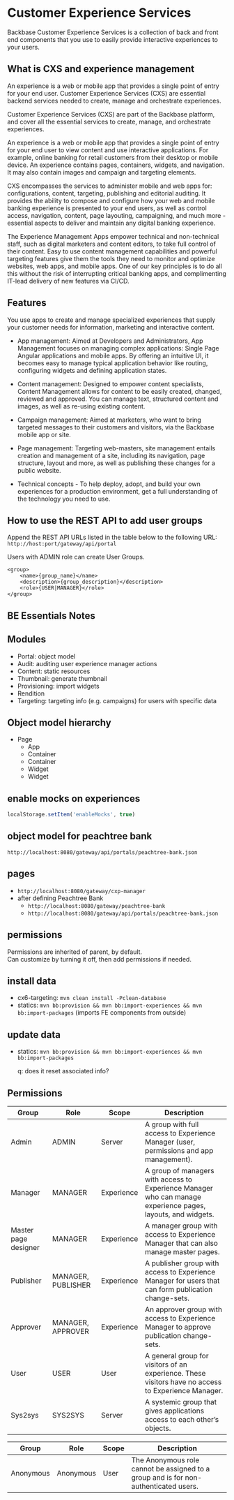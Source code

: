 # Customer Experience Services
Backbase Customer Experience Services is a collection of back and front end components that you use to easily provide interactive experiences to your users.

## What is CXS and experience management
An experience is a web or mobile app that provides a single point of entry for your end user. Customer Experience Services (CXS) are essential backend services needed to create, manage and orchestrate experiences.

Customer Experience Services (CXS) are part of the Backbase platform, and cover all the essential services to create, manage, and orchestrate experiences.

An experience is a web or mobile app that provides a single point of entry for your end user to view content and use interactive applications. For example, online banking for retail customers from their desktop or mobile device. An experience contains pages, containers, widgets, and navigation. It may also contain images and campaign and targeting elements.

CXS encompasses the services to administer mobile and web apps for: configurations, content, targeting, publishing and editorial auditing. It provides the ability to compose and configure how your web and mobile banking experience is presented to your end users, as well as control access, navigation, content, page layouting, campaigning, and much more - essential aspects to deliver and maintain any digital banking experience.

The Experience Management Apps empower technical and non-technical staff, such as digital marketers and content editors, to take full control of their content. Easy to use content management capabilities and powerful targeting features give them the tools they need to monitor and optimize websites, web apps, and mobile apps. One of our key principles is to do all this without the risk of interrupting critical banking apps, and complimenting IT-lead delivery of new features via CI/CD.

## Features 
You use apps to create and manage specialized experiences that supply your customer needs for information, marketing and interactive content.
  - App management: Aimed at Developers and Administrators, App Management focuses on managing complex applications: Single Page Angular applications and mobile apps. By offering an intuitive UI, it becomes easy to manage typical application behavior like routing, configuring widgets and defining application states.
  - Content management: Designed to empower content specialists, Content Management allows for content to be easily created, changed, reviewed and approved. You can manage text, structured content and images, as well as re-using existing content.
  - Campaign management: Aimed at marketers, who want to bring targeted messages to their customers and visitors, via the Backbase mobile app or site.
  - Page management: Targeting web-masters, site management entails creation and management of a site, including its navigation, page structure, layout and more, as well as publishing these changes for a public website.

- Technical concepts - To help deploy, adopt, and build your own experiences for a production environment, get a full understanding of the technology you need to use.

## How to use the REST API to add user groups
Append the REST API URLs listed in the table below to the following URL:
`http://host:port/gateway/api/portal`

Users with ADMIN role can create User Groups.

    <group>
        <name>{group_name}</name>
        <description>{group_description}</description>
        <role>{USER|MANAGER}</role>
    </group>


BE Essentials Notes
-------------------

## Modules
- Portal: object model
- Audit: auditing user experience manager actions
- Content: static resources
- Thumbnail: generate thumbnail
- Provisioning: import widgets
- Rendition
- Targeting: targeting info (e.g. campaigns) for users with specific data

## Object model hierarchy
- Page
  - App
   - Container
    - Container
    - Widget
   - Widget

## enable mocks on experiences
```js
localStorage.setItem('enableMocks', true)
```

## object model for peachtree bank
`http://localhost:8080/gateway/api/portals/peachtree-bank.json`

## pages
- `http://localhost:8080/gateway/cxp-manager`
- after defining Peachtree Bank
  - `http://localhost:8080/gateway/peachtree-bank`
  - `http://localhost:8080/gateway/api/portals/peachtree-bank.json`

## permissions
Permissions are inherited of parent, by default.  
Can customize by turning it off, then add permissions if needed.

## install data
- cx6-targeting:
  `mvn clean install -Pclean-database`
- statics:
  `mvn bb:provision && mvn bb:import-experiences && mvn bb:import-packages`
  (imports FE components from outside)

## update data
- statics:
  `mvn bb:provision && mvn bb:import-experiences && mvn bb:import-packages`

  q: does it reset associated info?


Permissions
-----------

Group                | Role               | Scope      | Description
---------------------|--------------------|------------|------------------------
Admin                | ADMIN              | Server     | A group with full access to Experience Manager (user, permissions and app management).
Manager              | MANAGER            | Experience | A group of managers with access to Experience Manager who can manage experience pages, layouts, and widgets.
Master page designer | MANAGER            | Experience | A manager group with access to Experience Manager that can also manage master pages.
Publisher            | MANAGER, PUBLISHER | Experience | A publisher group with access to Experience Manager for users that can form publication change-sets.
Approver             | MANAGER, APPROVER  | Experience | An approver group with access to Experience Manager to approve publication change-sets.
User                 | USER               | User       | A general group for visitors of an experience. These visitors have no access to Experience Manager.
Sys2sys              | SYS2SYS            | Server     | A systemic group that gives applications access to each other’s objects.

Group      | Role      | Scope | Description
-----------|-----------|-------|------------------------------------------------
Anonymous  | Anonymous | User  | The Anonymous role cannot be assigned to a group and is for non-authenticated users.
